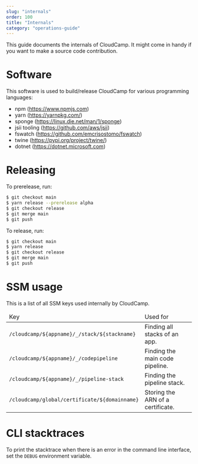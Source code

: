 ```yaml
---
slug: "internals"
order: 100
title: "Internals"
category: "operations-guide"
---
```


This guide documents the internals of CloudCamp. It might come in handy if you
want to make a source code contribution.

# Software

This software is used to build/release CloudCamp for various programming languages:

- npm (https://www.npmjs.com)
- yarn (https://yarnpkg.com/)
- sponge (https://linux.die.net/man/1/sponge)
- jsii tooling (https://github.com/aws/jsii)
- fswatch (https://github.com/emcrisostomo/fswatch)
- twine (https://pypi.org/project/twine/)
- dotnet (https://dotnet.microsoft.com)

# Releasing

To prerelease, run:

```bash
$ git checkout main
$ yarn release --prerelease alpha
$ git checkout release
$ git merge main
$ git push
```

To release, run:

```bash
$ git checkout main
$ yarn release
$ git checkout release
$ git merge main
$ git push
```

# SSM usage

This is a list of all SSM keys used internally by CloudCamp.

<table class="overflow-x-auto w-full block">
<thead>
<tr>
  <td class="p-2 border font-semibold bg-gray-50">Key</td>
  <td class="p-2 border font-semibold bg-gray-50">Used for</td>
</tr>
</thead>
<tbody>
<tr>
  <td class="p-2 border"><code>/cloudcamp/${appname}/_/stack/${stackname}</code></td>
  <td class="p-2 border">Finding all stacks of an app.</td>
</tr>
<tr>
  <td class="p-2 border"><code>/cloudcamp/${appname}/_/codepipeline</code></td>
  <td class="p-2 border">Finding the main code pipeline.</td>
</tr>
<tr>
  <td class="p-2 border"><code>/cloudcamp/${appname}/_/pipeline-stack</code></td>
  <td class="p-2 border">Finding the pipeline stack.</td>
</tr>
<tr>
  <td class="p-2 border"><code>/cloudcamp/global/certificate/${domainname}</code></td>
  <td class="p-2 border">Storing the ARN of a certificate.</td>
</tr>
</tbody>
</table>

# CLI stacktraces

To print the stacktrace when there is an error in the command line interface,
set the `DEBUG` environment variable.
